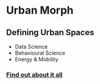 # Urban Morph
## Defining Urban Spaces
* Data Science
* Behavioural Science
* Energy & Mobility
### [Find out about it all](https://urbanmorph.github.io/urbanmorph/)

